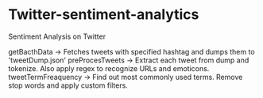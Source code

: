 # Twitter-sentiment-analytics
Sentiment Analysis on Twitter

getBacthData -> Fetches tweets with specified hashtag and dumps them to 'tweetDump.json'
preProcesTweets -> Extract each tweet from dump and tokenize. Also apply regex to recognize URLs and emoticons.
tweetTermFreaquency -> Find out most commonly used terms. Remove stop words and apply custom filters. 